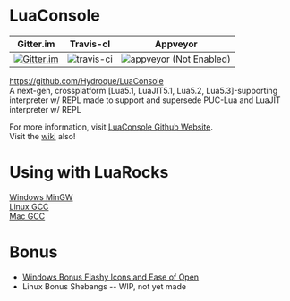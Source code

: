 # LuaConsole
| Gitter.im | Travis-cl | Appveyor |
| --------- | --------- | -------- |
| [![Gitter.im](https://badges.gitter.im/Hydroque/LuaConsole.png)](https://gitter.im/LuaConsole) | ![travis-ci](https://travis-ci.org/Hydroque/LuaConsole.svg?branch=master) | ![appveyor](https://ci.appveyor.com/api/projects/status/github/Hydroque/LuaConsole?svg=true) (Not Enabled) |  

https://github.com/Hydroque/LuaConsole    
A next-gen, crossplatform \[Lua5.1, LuaJIT5.1, Lua5.2, Lua5.3\]-supporting interpreter w/ REPL made to support and supersede PUC-Lua and LuaJIT interpreter w/ REPL

For more information, visit [LuaConsole Github Website](https://hydroque.github.io/LuaConsole).  
Visit the [wiki](https://github.com/Hydroque/LuaConsole/wiki) also!   

# Using with LuaRocks
[Windows MinGW](https://github.com/Hydroque/LuaConsole/wiki/LuaRocks-Support-Windows-MinGW)  
[Linux GCC](https://github.com/Hydroque/LuaConsole/wiki/LuaRocks-Support-Linux-GCC)  
[Mac GCC](https://github.com/Hydroque/LuaConsole/wiki/LuaRocks-Support-Mac-GCC)  

# Bonus
* [Windows Bonus Flashy Icons and Ease of Open](https://github.com/Hydroque/LuaConsole/wiki/Windows-Bonus---Flashy-Icons-and-Ease-of-Open)  
* Linux Bonus Shebangs -- WIP, not yet made
